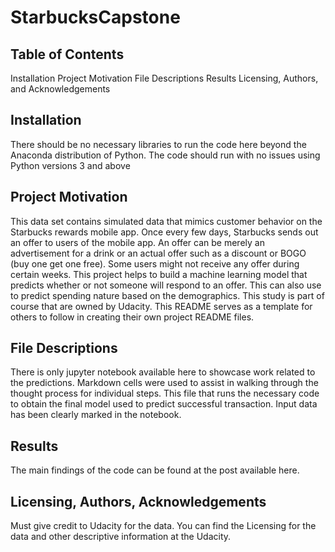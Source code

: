 # StarbucksCapstone

## Table of Contents

  Installation
  Project Motivation
  File Descriptions
  Results
  Licensing, Authors, and Acknowledgements
  
## Installation
  There should be no necessary libraries to run the code here beyond the Anaconda distribution of Python. The code should run with no issues using Python versions 3 and above

## Project Motivation

This data set contains simulated data that mimics customer behavior on the Starbucks rewards mobile app. Once every few days, Starbucks sends out an offer to users of the mobile app. An offer can be merely an advertisement for a drink or an actual offer such as a discount or BOGO (buy one get one free). Some users might not receive any offer during certain weeks. This project helps to build a machine learning model that predicts whether or not someone will respond to an offer. This can also use to predict spending nature based on the demographics. This study is part of course that are owned by Udacity. This README serves as a template for others to follow in creating their own project README files.

## File Descriptions

  There is only jupyter notebook available here to showcase work related to the predictions. Markdown cells were used to assist in walking through the thought process for individual steps. This file that runs the necessary code to obtain the final model used to predict successful transaction. Input data has been clearly marked in the notebook. 

## Results

  The main findings of the code can be found at the post available here.

## Licensing, Authors, Acknowledgements
  Must give credit to Udacity for the data. You can find the Licensing for the data and other descriptive information at the Udacity.

